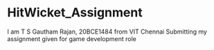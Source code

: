 # HitWicket_Assignment
I am T S Gautham Rajan, 20BCE1484 from VIT Chennai Submitting my assignment given for game development role
